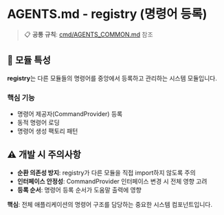 # AGENTS.md - registry (명령어 등록)

> 📋 **공통 규칙**: [cmd/AGENTS_COMMON.md](../AGENTS_COMMON.md) 참조

## 🎯 모듈 특성

**registry**는 다른 모듈들의 명령어를 중앙에서 등록하고 관리하는 시스템 모듈입니다.

### 핵심 기능
- 명령어 제공자(CommandProvider) 등록
- 동적 명령어 로딩
- 명령어 생성 팩토리 패턴

## ⚠️ 개발 시 주의사항

- **순환 의존성 방지**: registry가 다른 모듈을 직접 import하지 않도록 주의
- **인터페이스 안정성**: CommandProvider 인터페이스 변경 시 전체 영향 고려
- **등록 순서**: 명령어 등록 순서가 도움말 출력에 영향

**핵심**: 전체 애플리케이션의 명령어 구조를 담당하는 중요한 시스템 컴포넌트입니다.
